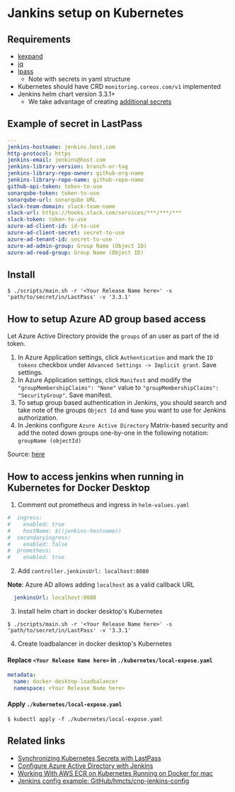 # Jankins setup on Kubernetes

## Requirements

- [kexpand](https://github.com/kopeio/kexpand)
- [jq](https://github.com/stedolan/jq)
- [lpass](https://github.com/lastpass/lastpass-cli)
  - Note with secrets in yaml structure
- Kubernetes should have CRD `monitoring.coreos.com/v1` implemented
- Jenkins helm chart version 3.3.1+
  - We take advantage of creating [additional secrets](https://github.com/jenkinsci/helm-charts/pull/309)

## Example of secret in LastPass

```yaml
---
jenkins-hostname: jenkins.host.com
http-protocol: https
jenkins-email: jenkins@host.com
jenkins-library-version: branch-or-tag
jenkins-library-repo-owner: github-org-name
jenkins-library-repo-name: github-repo-name
github-api-token: token-to-use
sonarqube-token: token-to-use
sonarqube-url: sonarqube URL
slack-team-domain: slack-team-name
slack-url: https://hooks.slack.com/services/***/***/***
slack-token: token-to-use
azure-ad-client-id: id-to-use
azure-ad-client-secret: secret-to-use
azure-ad-tenant-id: secret-to-use
azure-ad-admin-group: Group Name (Object ID)
azure-ad-read-group: Group Name (Object ID)
```

## Install

```shell
$ ./scripts/main.sh -r '<Your Release Name here>' -s 'path/to/secret/in/LastPass' -v '3.3.1'
```

## How to setup Azure AD group based access

Let Azure Active Directory provide the `groups` of an user as part of the id token.

1. In Azure Application settings, click `Authentication` and mark the `ID tokens` checkbox under `Advanced Settings -> Implicit grant`. Save settings.
2. In Azure Application settings, click `Manifest` and modify the `"groupMembershipClaims": "None"` value to `"groupMembershipClaims": "SecurityGroup"`. Save manifest.
3. To setup group based authentication in Jenkins, you should search and take note of the groups `Object Id` and `Name` you want to use for Jenkins authorization.
4. In Jenkins configure `Azure Active Directory` Matrix-based security and add the noted down groups one-by-one in the following notation: `groupName (objectId)`

Source: [here](https://plugins.jenkins.io/azure-ad/#readme)

## How to access jenkins when running in Kubernetes for Docker Desktop

1. Comment out prometheus and ingress in `helm-values.yaml`

```yaml
#  ingress:
#    enabled: true
#    hostName: $((jenkins-hostname))
#  secondaryingress:
#    enabled: false
#  prometheus:
#    enabled: true
```

2. Add `controller.jenkinsUrl: localhost:8080`

**Note**: Azure AD allows adding `localhost` as a valid callback URL

```yaml
  jenkinsUrl: localhost:8080
```

3. Install helm chart in docker desktop's Kubernetes

```shell
$ ./scripts/main.sh -r '<Your Release Name here>' -s 'path/to/secret/in/LastPass' -v '3.3.1'
```

4. Create loadbalancer in docker desktop's Kubernetes

#### Replace `<Your Release Name here>` in `./kubernetes/local-expose.yaml`

```yaml
metadata:
  name: docker-desktop-loadbalancer
  namespace: <Your Release Name here>
```

#### Apply `./kubernetes/local-expose.yaml`

```shell
$ kubectl apply -f ./kubernetes/local-expose.yaml
```

## Related links

- [Synchronizing Kubernetes Secrets with LastPass](https://engineering.upside.com/synchronizing-kubernetes-secrets-with-lastpass-584d564ba176)
- [Configure Azure Active Directory with Jenkins](https://medium.com/@seifeddinemouelhi/configure-azure-active-directory-with-jenkins-e6ea31fb833e)
- [Working With AWS ECR on Kubernetes Running on Docker for mac](https://blog.omerh.me/post/2019/08/27/working-with-ecr-on-docker-desktop/)
- [Jenkins config example: GitHub/hmcts/cnp-jenkins-config](https://github.com/hmcts/cnp-jenkins-config)
